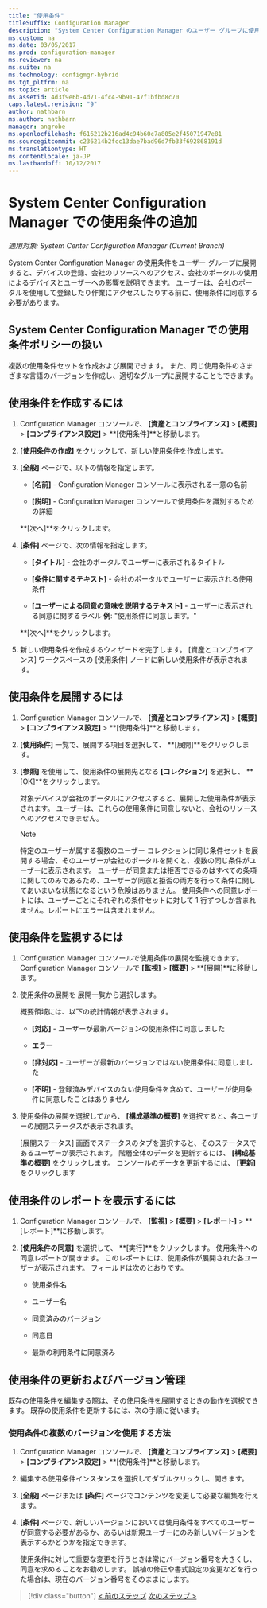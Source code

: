 ```yaml
---
title: "使用条件"
titleSuffix: Configuration Manager
description: "System Center Configuration Manager のユーザー グループに使用条件ポリシーを展開します。"
ms.custom: na
ms.date: 03/05/2017
ms.prod: configuration-manager
ms.reviewer: na
ms.suite: na
ms.technology: configmgr-hybrid
ms.tgt_pltfrm: na
ms.topic: article
ms.assetid: 4d3f9e6b-4d71-4fc4-9b91-47f1bfbd8c70
caps.latest.revision: "9"
author: nathbarn
ms.author: nathbarn
manager: angrobe
ms.openlocfilehash: f616212b216ad4c94b60c7a805e2f45071947e81
ms.sourcegitcommit: c236214b2fcc13dae7bad96d7fb33f692868191d
ms.translationtype: HT
ms.contentlocale: ja-JP
ms.lasthandoff: 10/12/2017
---
```

# <a name="add-terms-and-conditions-with-system-center-configuration-manager"></a>System Center Configuration Manager での使用条件の追加

*適用対象: System Center Configuration Manager (Current Branch)*

System Center Configuration Manager の使用条件をユーザー グループに展開すると、デバイスの登録、会社のリソースへのアクセス、会社のポータルの使用によるデバイスとユーザーへの影響を説明できます。 ユーザーは、会社のポータルを使用して登録したり作業にアクセスしたりする前に、使用条件に同意する必要があります。  

 ## <a name="working-with-terms-and-conditions-policies-in-system-center-configuration-manager"></a>System Center Configuration Manager での使用条件ポリシーの扱い  
 複数の使用条件セットを作成および展開できます。 また、同じ使用条件のさまざまな言語のバージョンを作成し、適切なグループに展開することもできます。  

## <a name="to-create-a-terms-and-conditions"></a>使用条件を作成するには  

1.  Configuration Manager コンソールで、 **[資産とコンプライアンス]** > **[概要]** > **[コンプライアンス設定]** > **[使用条件]**と移動します。  

2.  **[使用条件の作成]** をクリックして、新しい使用条件を作成します。  

3.  **[全般]** ページで、以下の情報を指定します。  

    -   **[名前]** - Configuration Manager コンソールに表示される一意の名前  

    -   **[説明]** - Configuration Manager コンソールで使用条件を識別するための詳細  

     **[次へ]**をクリックします。  

4.  **[条件]** ページで、次の情報を指定します。  

    -   **[タイトル]** - 会社のポータルでユーザーに表示されるタイトル  

    -   **[条件に関するテキスト]** - 会社のポータルでユーザーに表示される使用条件  

    -   **[ユーザーによる同意の意味を説明するテキスト]** - ユーザーに表示される同意に関するラベル **例**: "使用条件に同意します。"  

     **[次へ]**をクリックします。  

5.  新しい使用条件を作成するウィザードを完了します。 [資産とコンプライアンス] ワークスペースの [使用条件] ノードに新しい使用条件が表示されます。  

## <a name="to-deploy-a-terms-and-conditions"></a>使用条件を展開するには  

1.  Configuration Manager コンソールで、 **[資産とコンプライアンス]** > **[概要]** > **[コンプライアンス設定]** > **[使用条件]**と移動します。  

2.  **[使用条件]** 一覧で、展開する項目を選択して、 **[展開]**をクリックします。  

3.  **[参照]** を使用して、使用条件の展開先となる **[コレクション]** を選択し、 **[OK]**をクリックします。  

     対象デバイスが会社のポータルにアクセスすると、展開した使用条件が表示されます。 ユーザーは、これらの使用条件に同意しないと、会社のリソースへのアクセスできません。  

    > [!NOTE]  
    >  特定のユーザーが属する複数のユーザー コレクションに同じ条件セットを展開する場合、そのユーザーが会社のポータルを開くと、複数の同じ条件がユーザーに表示されます。 ユーザーが同意または拒否できるのはすべての条項に関してのみであるため、ユーザーが同意と拒否の両方を行って条件に関してあいまいな状態になるという危険はありません。 使用条件への同意レポートには、ユーザーごとにそれぞれの条件セットに対して 1 行ずつしか含まれません。レポートにエラーは含まれません。  

## <a name="to-monitor-terms-and-conditions"></a>使用条件を監視するには  

1.  Configuration Manager コンソールで使用条件の展開を監視できます。 Configuration Manager コンソールで **[監視]** > **[概要]** > **[展開]**に移動します。  

2.  使用条件の展開を 展開一覧から選択します。  

     概要領域には、以下の統計情報が表示されます。  

    -   **[対応]** - ユーザーが最新バージョンの使用条件に同意しました  

    -   **エラー**  

    -   **[非対応]** - ユーザーが最新のバージョンではない使用条件に同意しました  

    -   **[不明]** - 登録済みデバイスのない使用条件を含めて、ユーザーが使用条件に同意したことはありません  

3.  使用条件の展開を選択してから、 **[構成基準の概要]** を選択すると、各ユーザーの展開ステータスが表示されます。  

     [展開ステータス] 画面でステータスのタブを選択すると、そのステータスであるユーザーが表示されます。 階層全体のデータを更新するには、 **[構成基準の概要]** をクリックします。 コンソールのデータを更新するには、 **[更新]** をクリックします  

## <a name="to-view--a-terms-and-conditions-report"></a>使用条件のレポートを表示するには  

1.  Configuration Manager コンソールで、 **[監視]** > **[概要]** > **[レポート]** > **[レポート]**に移動します。  

2.  **[使用条件の同意]** を選択して、 **[実行]**をクリックします。 使用条件への同意レポートが開きます。 このレポートには、使用条件が展開された各ユーザーが表示されます。 フィールドは次のとおりです。  

    -   使用条件名  

    -   ユーザー名  

    -   同意済みのバージョン  

    -   同意日  

    -   最新の利用条件に同意済み  

## <a name="updates-and-version-control-for-terms-and-conditions"></a>使用条件の更新およびバージョン管理  
 既存の使用条件を編集する際は、その使用条件を展開するときの動作を選択できます。 既存の使用条件を更新するには、次の手順に従います。  

### <a name="how-to-work-with-multiple-versions-of-terms-and-conditions"></a>使用条件の複数のバージョンを使用する方法  

1.  Configuration Manager コンソールで、 **[資産とコンプライアンス]** > **[概要]** > **[コンプライアンス設定]** > **[使用条件]**と移動します。  

2.  編集する使用条件インスタンスを選択してダブルクリックし、開きます。  

3.  **[全般]** ページまたは **[条件]** ページでコンテンツを変更して必要な編集を行えます。  

4.  **[条件]** ページで、新しいバージョンにおいては使用条件をすべてのユーザーが同意する必要があるか、あるいは新規ユーザーにのみ新しいバージョンを表示するかどうかを指定できます。  

     使用条件に対して重要な変更を行うときは常にバージョン番号を大きくし、同意を求めることをお勧めします。 誤植の修正や書式設定の変更などを行った場合は、現在のバージョン番号をそのままにします。

> [!div class="button"]
[< 前のステップ](configure-intune-subscription.md)  [次のステップ >](create-service-connection-point.md)
